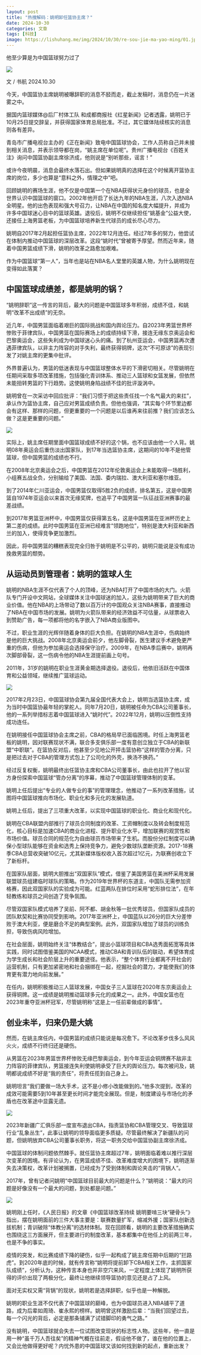 ```yaml
---
layout: post
title: "热搜解码：姚明卸任篮协主席？"
date: 2024-10-30
categories: 文章
tags: [科技]
image: https://lishuhang.me/img/2024/10/30/re-sou-jie-ma-yao-ming/01.jpg
---
```


他至少算是为中国篮球努力过了

![](https://lishuhang.me/img/2024/10/30/re-sou-jie-ma-yao-ming/01.jpg)

文 / 书航 2024.10.30

今天，中国篮协主席姚明被曝辞职的消息不胫而走，截止发稿时，消息仍在一片迷雾之中。

据国内篮球媒体@后厂村体工队 和成都商报社《红星新闻》记者透露，姚明已于10月25日提交辞呈，并获得国家体育总局批准。不过，其它媒体陆续核实的消息则各有差异。

青岛市广播电视台主办的《正在新闻》致电中国篮球协会，工作人员称自己并未接到相关消息，并表示领导都在岗，“姚主席在单位呢”。贵州广播电视台《百姓关注》询问中国篮协副主席徐济成，他则说是“别听那些，谣言！”

或许今夜明晨，消息会最终水落石出。但如果姚明真的选择在这个时候离开篮协主席的岗位，多少也算是“意料之外，情理之中”吧。

回顾姚明的赛场生涯，他不仅是中国第一个在NBA获得状元身份的球员，也是全世界认识中国篮球的窗口。2002年他开启了长达九年的NBA生涯，八次入选NBA全明星。他的出色表现和强大号召力，让NBA在中国的知名度大幅提升，并成为许多中国球迷心目中的篮球英雄。退役后，姚明不仅继续担任“姚基金”公益大使，还接任上海男篮老板，为中国篮球培养新生代球员的成长尽心尽力。

姚明自2017年2月起担任篮协主席，2022年12月连任。经过7年多的努力，他尝试在体制内推动中国篮球的深层改革。这段“姚时代”曾被寄予厚望。然而近年来，随着中国男篮成绩下滑，姚明的改革之路愈加艰难。

作为中国篮球“第一人”，当年也是站在NBA名人堂里的英雄人物，为什么姚明现在变得如此落寞？

## 中国篮球成绩差，都是姚明的锅？

“姚明辞职”这一传言的背后，最大的问题是中国篮球多年积弱，成绩不佳，和姚明“改革不出成绩”的无奈。

近几年，中国男篮面临着艰巨的国际挑战和国内舆论压力。自2023年男篮世界杯惨败于菲律宾队，中国男篮在国际赛场上的成绩持续下滑，接连无缘东京奥运会和巴黎奥运会，这些失利成为中国球迷心头的痛。到了杭州亚运会，中国男篮再次遭遇菲律宾队，以非主力阵容的对手失利，最终获得铜牌，这次“不可原谅”的表现引发了对姚主席的更集中批评。

外界普遍认为，男篮的低迷表现与中国篮球整体水平的下滑密切相关。尽管姚明在任期间采取多项改革措施，包括强化青训体系、推动三人篮球和女篮发展，但依然未能扭转男篮的下行趋势。这使姚明身陷战绩不佳的批评漩涡中。

姚明曾在一次采访中回应批评：“我们习惯于把这些责任找一个名气最大的来扛”，承认作为篮协主席，自己应对男篮成绩负责。但他也强调，“其实每个环节里边都会有这样、那样的问题，但更重要的一个问题是以后谁再来往前推？我们应该怎么做？这是更重要的问题。”

![](https://lishuhang.me/img/2024/10/30/re-sou-jie-ma-yao-ming/02.png)

实际上，姚主席任期里面中国篮球成绩不好的这个锅，也不应该由他一个人背。姚明08年奥运会后重伤淡出国家队，到17年当选篮协主席，这期间的10年不是他管篮球，但中国男篮的成绩也不行。

在2008年北京奥运会之后，中国男篮在2012年伦敦奥运会上未能取得一场胜利，小组赛五战全负，分别输给了美国、法国、委内瑞拉、澳大利亚和塞尔维亚。

到了2014年仁川亚运会，中国男篮仅取得5胜2负的成绩，排名第五，这是中国男篮自1974年亚运会以来首次无缘奖牌，也追平了中国男篮一队征战亚洲赛事的最差战绩。

到2017年男篮亚洲杯中，中国男篮仅获得第五名，这是中国男篮在亚洲杯历史上第二差的成绩。此时中国男篮在亚洲已经难言“领跑地位”，特别是澳大利亚和新西兰的加入，使得竞争更加激烈。

因此，将中国男篮的糟糕表现完全归咎于姚明是不公平的，姚明只能说是没有成功挽救男篮的颓势。

## 从运动员到管理者：姚明的篮球人生

姚明的NBA生涯不仅代表了个人的顶峰，还为NBA打开了中国市场的大门。火箭队专门开设中文网站，全球媒体关注中国球迷的加入，这些为姚明带来了巨大的商业价值。他在NBA的上场带动了数以百万计的中国观众关注NBA赛事，直接推动了NBA在中国市场的发展。姚明为火箭队带来的经济效益不可估量，从球票收入到赞助广告，每一项都将他的名字嵌入了NBA商业版图中。

不过，职业生涯的光辉伴随着身体的巨大负担。在姚明的NBA生涯中，伤病始终是他的巨大挑战。2008年北京奥运会前夕，他左脚骨裂，医生建议手术避免更严重的伤病，但他为参加奥运会选择保守治疗。2009年，在NBA季后赛中，姚明再次脚部骨裂，这一伤病令他的NBA生涯提前画上句号。

2011年，31岁的姚明在职业生涯黄金期选择退役。退役后，他依旧活跃在中国体育和公益领域，继续推广篮球运动。

![](https://lishuhang.me/img/2024/10/30/re-sou-jie-ma-yao-ming/03.png)

2017年2月23日，中国篮球协会第九届全国代表大会上，姚明当选篮协主席，成为当时中国篮协最年轻的掌舵人。同年7月20日，姚明被任命为CBA公司董事长，他的一系列举措标志着中国篮球进入“姚时代”。2022年12月，姚明以压倒性支持成功连任。

在姚明接任中国篮球协会主席之前，CBA的格局早已面临困境。时任上海男篮老板的姚明，因对联赛现状不满，联合多支俱乐部一度有意创立独立于CBA的新联盟“中职联”。在篮协反对后，他甚至少见地公开抨击篮协称“这样的管办分离，只是把过去对于CBA的管理方式包上了公司化的外壳，换汤不换药。”

经过反复权衡，姚明最终出任篮协主席和CBA公司董事长，由此也拉开了他以官方身份探索中国篮球“管办分离”的序幕，推动了中国篮球管理体制的变革。

姚明上任后提出“专业的人做专业的事”的管理理念，他推动了一系列改革措施，试图将中国篮球推向市场化、职业化和多元化的发展轨道。

姚明上任后，提出了三项重大改革，以实现中国篮球的职业化、商业化和现代化。

姚明在CBA联盟内部推行了球员合同制度的改革、工资帽制度以及转会制度规范化，核心目标是加速CBA的商业化进程、提升职业化水平，增加联赛的观赏性和市场价值。球员合同的规范化为自由球员市场带来了生机。而股份分红制度可以确保小型球队能够在资金和选秀上保持竞争力，避免少数球队垄断资源。2017-18赛季CBA总营收突破10亿元，尤其新媒体版权收入首次超过1亿元，为联赛创收立下了新标杆。

在国家队层面，姚明大胆推出“双国家队”模式，借鉴了美国男篮在美洲杯采用发展联盟球员组建临时球队的策略。作为2019年世界杯的东道主，中国队无需参加资格赛，因此双国家队的实验成为可能。红蓝两队在排位时采用“蛇形排位法”，在年轻教练和球员之间创造了竞争氛围。

尽管双国家队模式培养了吴前、阿不都、胡金秋等一批优秀球员，但国家队成员的团队默契和比赛协同受到影响。2017年亚洲杯上，中国蓝队以26分的巨大分差惨败于澳大利亚，便是磨合不足的典型案例。此外，双国家队增加了球员的训练负担，导致伤病风险增加。

在社会层面，姚明始终关注“体教结合”，提出小篮球项目和CBA选秀面拓宽等具体实践，同时试图借鉴美国的NCAA模式，推动CBA和青训队伍的联动，希望体育成为学生成长和社会阶层上升的重要途径。他表示，“整个体育行业都离不开社会的运营机制，只有更加紧密地和社会捆绑在一起，挖掘社会的潜力，才能使我们的体育更有潜力地向前发展。”

在任内，姚明积极推动三人篮球发展，中国女子三人篮球在2020年东京奥运会上获得铜牌。这一成绩是姚明推动篮球多元化的成果之一。此外，中国女篮也在2023年重夺亚洲杯冠军，尽管姚明称“这是上一任前辈做成的事情”。

## 创业未半，归来仍是大姚

然而，在姚主席任内，中国男篮的成绩只能说是每况愈下。不论改革步伐多么风风火火，成绩不行终归还是硬伤。

从男篮在2023年男篮世界杯惨败无缘巴黎奥运会，到今年亚运会铜牌赛不敌非主力阵容的菲律宾队，男篮接连失利使姚明承受了巨大的舆论压力。每次被问及，姚明都说成绩不好是“我的责任”，将责任揽到自己身上。

姚明坦言“我们要做一场大手术，这不是小修小改能做到的。”他多次提到，改革的成效可能需要5到10年甚至更长时间才能完全展现。但是，制度建设与市场化的矛盾也在改革途中显露无遗。

![](https://lishuhang.me/img/2024/10/30/re-sou-jie-ma-yao-ming/04.png)

2023年新疆广汇俱乐部一度宣布退出CBA，指责篮协和CBA管理交叉、导致篮球行业“乱象丛生”，此事让姚明的领导面临更多质疑。尽管最终解决了新疆队的问题，但姚明放弃CBA公司董事长职务，将这一职务交给中国篮协副主席徐济成。

中国篮球的体制问题依然棘手。就任篮协主席超过7年，姚明面临着难以推行深层次变革的困境。有评论认为，在男篮成绩不佳、改革难度增大的困境下，姚明逐渐失去决策权，改革计划被搁置，已经成为了受到体制和舆论夹击的“背锅人”。

2017年，曾有记者问姚明“中国篮球目前最大的问题是什么？”姚明说：“最大的问题是好像没有一个最大的问题，到处都是问题。”

![](https://lishuhang.me/img/2024/10/30/re-sou-jie-ma-yao-ming/05.png)

姚明刚上任时，《人民日报》的文章《中国篮球改革持续 姚明要啃三块“硬骨头”》指出，摆在姚明面前的三件大事主要是：联赛数量扩军，缩减外援；国家队创新选拔机制；青训破除“体教分离”的选材体制。现在回顾看，姚明的主要改革措施确实也围绕这三方面展开，但主要进行的制度改革，基本都集中在他任上的前两三年，也是不争的事实。

疫情的突发，和比赛成绩下降的硬伤，似乎一起构成了姚主席任期中后期的“拦路虎”。到2020年底的时候，就有传言称“姚明将提前卸下CBA相关工作，主抓国家队成绩”，分析认为，这种传言本身也并非空穴来风，一定程度上体现了姚明所获得的评价出现了两极分化，最终让他继续领导篮协的意见还是占了上风。

面对无实权又需“背锅”的现状，姚明若是选择辞职，似乎也是一种解脱。

姚明的职业生涯不仅代表了中国篮球的巅峰，也为中国球员进入NBA铺平了道路，成为后辈如周琦、崔永熙的榜样。姚明曾这样激励后辈：“当我们回望过去，每一个闪光的背后，必定是那条铺满了试错脚印的勇气之路。”

没有姚明，中国篮球就会失去一位试图改变现状的标志性人物。这些年，他一直是用一种“虽千万人吾往矣”的精神气概在往前走，假设他不做了，谁在他的位置上，又会比他做得更好呢？内忧外患的中国篮球又该如何找到新的起点，重新出发？